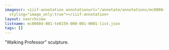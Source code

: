 ```yaml
---
imagescr: <iiif-annotation annotationurl="/annotate/annotations/mc00084-001-te0159-000-001-0001-010.json"
  styling="image_only:true"></iiif-annotation>
layout: searchview
listname: mc00084-001-te0159-000-001-0001-list.json
tags: []
---
```

"Walking Professor" sculpture.